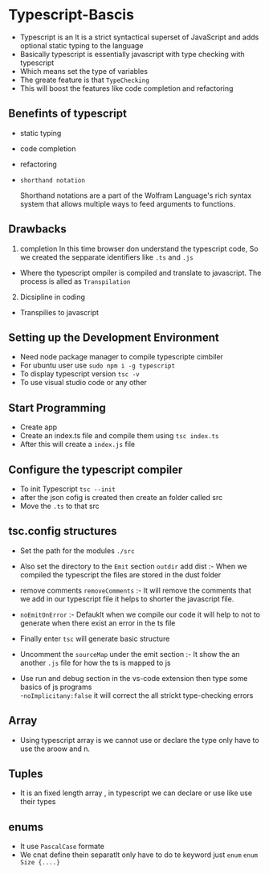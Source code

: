 # Typescript-Bascis


* Typescript is an It is a strict syntactical superset of JavaScript and adds optional static typing to the language
* Basically typescript is essentially javascript with type checking with typescript
* Which means set the type of variables 
* The greate feature is that  ```TypeChecking```
* This will boost the features like code completion and refactoring
## Benefints of typescript
- static typing
- code completion 
- refactoring 
- ```shorthand notation```
    
    Shorthand notations are a part of the Wolfram Language's rich syntax system that allows multiple ways to feed arguments to functions.
## Drawbacks

1. completion
  In this time browser don understand the typescript code, So we created the sepparate identifiers like ```.ts``` and ```.js```
- Where the typescript ompiler is compiled and translate to javascript.
  The process is alled as ```Transpilation```
2. Dicsipline in coding
-  Transpilies to javascript      
## Setting up the Development Environment

- Need  node package manager to compile typescripte cimbiler
- For ubuntu user use ```sudo npm i -g typescript ```
- To display typescript version ```tsc -v ```
- To use visual studio code or any other 

## Start Programming
- Create  app
- Create an index.ts file and compile them using ```tsc index.ts```
- After this will create a ```index.js``` file

## Configure the typescript compiler

- To init Typescript  ```tsc --init```
- after the json cofig is created then create an folder called src 
- Move the ```.ts``` to that src 
## tsc.config structures

- Set the path for the modules ```./src``` 
- Also set the directory to the ```Emit```  section ```outdir``` add dist 
  :-  When we compiled the typescript the files are stored in the dust folder
- remove comments ```removeComments``` 
  :-  It will remove the comments that we add in our typescript file it helps to shorter the javascript file.
-  ```noEmitOnError```   :- Defauklt when we compile our code it will help to not to generate when there exist an error in the ts file 
-   Finally enter ```tsc```  will generate basic structure 

- Uncomment the ```sourceMap``` under the emit section :- It show the an another ```.js``` file for how the ts is mapped to js  
- Use run and debug section in the vs-code extension then type some basics of js programs  
-```noImplicitany:false``` it will correct the all strickt type-checking errors 

## Array

- Using typescript array is we cannot use or declare the type only have to use the aroow and n.

## Tuples

- It is an fixed length array , in typescript we can declare or use like use their types

## enums

- It use ```PascalCase``` formate 
- We cnat define thein separatlt only have to do te keyword just ```enum```
  ```enum Size {....}``` 

